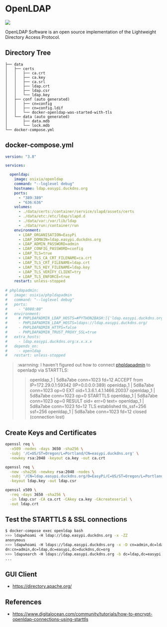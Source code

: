 OpenLDAP
========

[![](https://www.openldap.org/images/headers/LDAPworm.gif)](https://www.openldap.org/)

OpenLDAP Software is an open source implementation of the Lightweight Directory Access Protocol.

## Directory Tree

```
├── data
│   ├── certs
│   │   ├── ca.crt
│   │   ├── ca.key
│   │   ├── ca.srl
│   │   ├── ldap.crt
│   │   ├── ldap.csr
│   │   └── ldap.key
│   ├── conf (auto generated)
│   │   ├── cn=config
│   │   ├── cn=config.ldif
│   │   └── docker-openldap-was-started-with-tls
│   └── data (auto generated)
│       ├── data.mdb
│       └── lock.mdb
└── docker-compose.yml
```

## docker-compose.yml

```yaml
version: "3.8"

services:

  openldap:
    image: osixia/openldap
    command: "--loglevel debug"
    hostname: ldap.easypi.duckdns.org
    ports:
      - "389:389"
      - "636:636"
    volumes:
      - ./data/certs:/container/service/slapd/assets/certs
      - ./data/etc:/etc/ldap/slapd.d
      - ./data/var:/var/lib/ldap
      - ./data/run:/container/run
    environment:
      - LDAP_ORGANISATION=EasyPi
      - LDAP_DOMAIN=ldap.easypi.duckdns.org
      - LDAP_ADMIN_PASSWORD=admin
      - LDAP_CONFIG_PASSWORD=config
      - LDAP_TLS=true
      - LDAP_TLS_CA_CRT_FILENAME=ca.crt
      - LDAP_TLS_CRT_FILENAME=ldap.crt
      - LDAP_TLS_KEY_FILENAME=ldap.key
      - LDAP_TLS_VERIFY_CLIENT=try
      - LDAP_TLS_ENFORCE=true
    restart: unless-stopped
  
# phpldapadmin:
#   image: osixia/phpldapadmin
#   command: "--loglevel debug"
#   ports:
#     - "8080:80"
#   environment:
#     # PHPLDAPADMIN_LDAP_HOSTS=#PYTHON2BASH:[{'ldap.easypi.duckdns.org':[{'server':[{'tls':True}]}]}]
#     - PHPLDAPADMIN_LDAP_HOSTS=ldaps://ldap.easypi.duckdns.org/
#     - PHPLDAPADMIN_HTTPS=false
#     - PHPLDAPADMIN_TRUST_PROXY_SSL=true
#   extra_hosts:
#     - ldap.easypi.duckdns.org:x.x.x.x
#   depends_on:
#     - openldap
#   restart: unless-stopped
```

> :warnning: I haven't figured out how to connect [phpldapadmin][1] to openladp via STARTTLS:
>> openldap_1      | 5d8a7abe conn=1023 fd=12 ACCEPT from IP=172.29.0.1:59342 (IP=0.0.0.0:389)
>> openldap_1      | 5d8a7abe conn=1023 op=0 EXT oid=1.3.6.1.4.1.1466.20037
>> openldap_1      | 5d8a7abe conn=1023 op=0 STARTTLS
>> openldap_1      | 5d8a7abe conn=1023 op=0 RESULT oid= err=0 text=
>> openldap_1      | 5d8a7abe conn=1023 fd=12 TLS established tls_ssf=256 ssf=256
>> openldap_1      | 5d8a7abe conn=1023 fd=12 closed (connection lost)

## Create Keys and Certificates

```bash
openssl req \
  -x509 -nodes -days 3650 -sha256 \
  -subj '/C=US/ST=Oregon/L=Portland/CN=easypi.duckdns.org' \
  -newkey rsa:2048 -keyout ca.key -out ca.crt

openssl req \
  -new -sha256 -newkey rsa:2048 -nodes \
  -subj '/CN=ldap.easypi.duckdns.org/O=EasyPi/C=US/ST=Oregon/L=Portland' \
  -keyout ldap.key -out ldap.csr

openssl x509 \
  -req -days 3650 -sha256 \
  -in ldap.csr -CA ca.crt -CAkey ca.key -CAcreateserial \
  -out ldap.crt
```

## Test the STARTTLS & SSL connections

```bash
$ docker-compose exec openldap bash
>>> ldapwhoami -H ldap://ldap.easypi.duckdns.org -x -ZZ
anonymous
>>> ldapwhoami -H ldaps://ldap.easypi.duckdns.org -x -D cn=admin,dc=ldap,dc=easypi,dc=duckdns,dc=org -w admin
dn:cn=admin,dc=ldap,dc=easypi,dc=duckdns,dc=org
>>> ldapsearch -H ldaps://ldap.easypi.duckdns.org -b dc=ldap,dc=easypi,dc=duckdns,dc=org -D cn=admin,dc=ldap,dc=easypi,dc=duckdns,dc=org -w admin
...
```

## GUI Client

- https://directory.apache.org/

## References

- https://www.digitalocean.com/community/tutorials/how-to-encrypt-openldap-connections-using-starttls

[1]: https://github.com/commandprompt/phpldapadmin/blob/master/config/config.php.example
